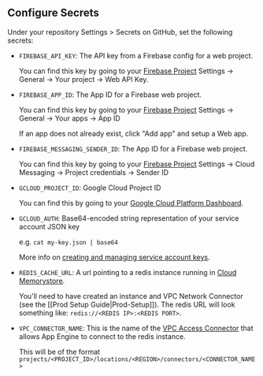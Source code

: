 ## Configure Secrets

Under your repository Settings > Secrets on GitHub, set the following secrets:

- `FIREBASE_API_KEY`: The API key from a Firebase config for a web project.

  You can find this key by going to your [Firebase Project](https://console.firebase.google.com/) Settings -> General -> Your project -> Web API Key.

- `FIREBASE_APP_ID`: The App ID for a Firebase web project.

  You can find this key by going to your [Firebase Project](https://console.firebase.google.com/) Settings -> General -> Your apps -> App ID

  If an app does not already exist, click "Add app" and setup a Web app.

- `FIREBASE_MESSAGING_SENDER_ID`: The App ID for a Firebase web project.

  You can find this key by going to your [Firebase Project](https://console.firebase.google.com/) Settings -> Cloud Messaging -> Project credentials -> Sender ID

- `GCLOUD_PROJECT_ID`: Google Cloud Project ID

  You can find this by going to your [Google Cloud Platform Dashboard](https://console.cloud.google.com/home/dashboard).

- `GCLOUD_AUTH`: Base64-encoded string representation of your service account JSON key

  e.g. `cat my-key.json | base64`

  More info on [creating and managing service account keys](https://cloud.google.com/iam/docs/creating-managing-service-account-keys).


- `REDIS_CACHE_URL`: A url pointing to a redis instance running in [Cloud Memorystore](https://cloud.google.com/memorystore).

  You'll need to have created an instance and VPC Network Connector (see the [[Prod Setup Guide|Prod-Setup]]). The redis URL will look something like: `redis://<REDIS IP>:<REDIS PORT>`.

- `VPC_CONNECTOR_NAME`: This is the name of the [VPC Access Connector](https://cloud.google.com/appengine/docs/standard/python/connecting-vpc) that allows App Engine to connect to the redis instance.

  This will be of the format `projects/<PROJECT_ID>/locations/<REGION>/connectors/<CONNECTOR_NAME>`
